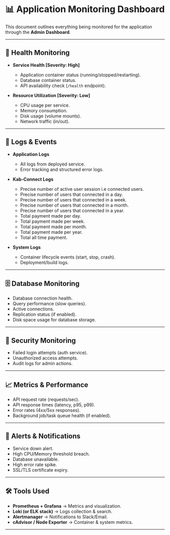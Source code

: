 # 📊 Application Monitoring Dashboard

This document outlines everything being monitored for the application through the **Admin Dashboard**.

---

## 🚦 Health Monitoring

- **Service Health [Severity: High]**
  - Application container status (running/stopped/restarting).
  - Database container status.
  - API availability check (`/health` endpoint).

- **Resource Utilization [Severity: Low]**
  - CPU usage per service.
  - Memory consumption.
  - Disk usage (volume mounts).
  - Network traffic (in/out).

---

## 📑 Logs & Events

- **Application Logs**
  - All logs from deployed service.
  - Error tracking and structured error logs.

- **Kab-Connect Logs**
  - Precise number of active user session i.e connected users.
  - Precise number of users that connected in a day.
  - Precise number of users that connected in a week.
  - Precise number of users that connected in a month.
  - Precise number of users that connected in a year.
  - Total payment made per day.
  - Total payment made per week.
  - Total payment made per month.
  - Total payment made per year.
  - Total all time payment.

- **System Logs**
  - Container lifecycle events (start, stop, crash).
  - Deployment/build logs.

---

## 🗄️ Database Monitoring

- Database connection health.
- Query performance (slow queries).
- Active connections.
- Replication status (if enabled).
- Disk space usage for database storage.

---

## 🔐 Security Monitoring

- Failed login attempts (auth service).
- Unauthorized access attempts.
- Audit logs for admin actions.

---

## 📈 Metrics & Performance

- API request rate (requests/sec).
- API response times (latency, p95, p99).
- Error rates (4xx/5xx responses).
- Background job/task queue health (if enabled).

---

## 🔔 Alerts & Notifications

- Service down alert.
- High CPU/Memory threshold breach.
- Database unavailable.
- High error rate spike.
- SSL/TLS certificate expiry.

---

## 🛠️ Tools Used

- **Prometheus + Grafana** → Metrics and visualization.
- **Loki (or ELK stack)** → Logs collection & search.
- **Alertmanager** → Notifications to Slack/Email.
- **cAdvisor / Node Exporter** → Container & system metrics.

---
